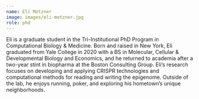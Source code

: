 ```yaml
---
name: Eli Metzner
image: images/eli-metzner.jpg
role: phd
---
```

Eli is a graduate student in the Tri-Institutional PhD Program in Computational Biology & Medicine. Born and raised in New York, Eli graduated from Yale College in 2020 with a BS in Molecular, Cellular & Developmental Biology and Economics, and he returned to academia after a two-year stint in biopharma at the Boston Consulting Group. Eli’s research focuses on developing and 
applying CRISPR technologies and computational methods for reading and writing the epigenome. Outside of the lab, he enjoys running, poker, and exploring his hometown’s unique neighborhoods.
